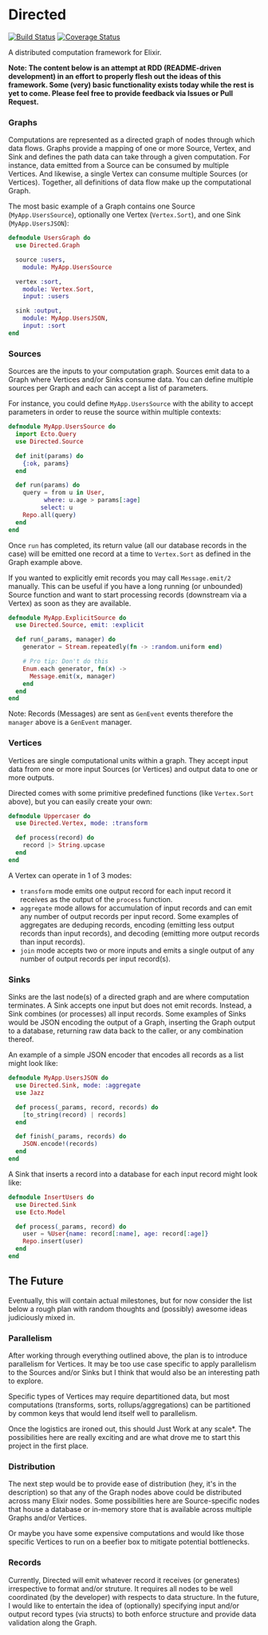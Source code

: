 Directed
========
[![Build Status](http://img.shields.io/travis/trestrantham/directed.svg?style=flat "Build Status")](http://travis-ci.org/trestrantham/directed)
[![Coverage Status](http://img.shields.io/coveralls/trestrantham/directed.svg?style=flat)](https://coveralls.io/r/trestrantham/directed?branch=master)

A distributed computation framework for Elixir.

**Note: The content below is an attempt at RDD (README-driven development) in
an effort to properly flesh out the ideas of this framework. Some (very) basic
functionality exists today while the rest is yet to come. Please feel free to
provide feedback via Issues or Pull Request.**

### Graphs

Computations are represented as a directed graph of nodes through which data
flows. Graphs provide a mapping of one or more Source, Vertex, and Sink and
defines the path data can take through a given computation. For instance, data
emitted from a Source can be consumed by multiple Vertices. And likewise, a
single Vertex can consume multiple Sources (or Vertices). Together, all
definitions of data flow make up the computational Graph.

The most basic example of a Graph contains one Source (`MyApp.UsersSource`),
optionally one Vertex (`Vertex.Sort`), and one Sink (`MyApp.UsersJSON`):

```elixir
defmodule UsersGraph do
  use Directed.Graph

  source :users,
    module: MyApp.UsersSource

  vertex :sort,
    module: Vertex.Sort,
    input: :users

  sink :output,
    module: MyApp.UsersJSON,
    input: :sort
end
```

### Sources

Sources are the inputs to your computation graph. Sources emit data to a Graph
where Vertices and/or Sinks consume data. You can define multiple sources per
Graph and each can accept a list of parameters.

For instance, you could define `MyApp.UsersSource` with the ability to accept
parameters in order to reuse the source within multiple contexts:

```elixir
defmodule MyApp.UsersSource do
  import Ecto.Query
  use Directed.Source

  def init(params) do
    {:ok, params}
  end

  def run(params) do
    query = from u in User,
          where: u.age > params[:age]
         select: u
    Repo.all(query)
  end
end
```

Once `run` has completed, its return value (all our database records in the
case) will be emitted one record at a time to `Vertex.Sort` as defined in the
Graph example above.

If you wanted to explicitly emit records you may call `Message.emit/2` manually.
This can be useful if you have a long running (or unbounded) Source function
and want to start processing records (downstream via a Vertex) as soon as they
are available.

```elixir
defmodule MyApp.ExplicitSource do
  use Directed.Source, emit: :explicit

  def run(_params, manager) do
    generator = Stream.repeatedly(fn -> :random.uniform end)

    # Pro tip: Don't do this
    Enum.each generator, fn(x) ->
      Message.emit(x, manager)
    end
  end
end
```

Note: Records (Messages) are sent as `GenEvent` events therefore the `manager`
above is a `GenEvent` manager.

### Vertices

Vertices are single computational units within a graph. They accept input data
from one or more input Sources (or Vertices) and output data to one or more
outputs.

Directed comes with some primitive predefined functions (like `Vertex.Sort`
above), but you can easily create your own:

```elixir
defmodule Uppercaser do
  use Directed.Vertex, mode: :transform

  def process(record) do
    record |> String.upcase
  end
end
```

A Vertex can operate in 1 of 3 modes:

- `transform` mode emits one output record for each input record it receives as
  the output of the `process` function.
- `aggregate` mode allows for accumulation of input records and can emit any
  number of output records per input record. Some examples of aggregates are
  deduping records, encoding (emitting less output records than input records),
  and decoding (emitting more output records than input records).
- `join` mode accepts two or more inputs and emits a single output of any
  number of output records per input record(s).

### Sinks

Sinks are the last node(s) of a directed graph and are where computation
terminates. A Sink accepts one input but does not emit records. Instead, a Sink
combines (or processes) all input records. Some examples of Sinks would be JSON
encoding the output of a Graph, inserting the Graph output to a database,
returning raw data back to the caller, or any combination thereof.

An example of a simple JSON encoder that encodes all records as a list might
look like:

```elixir
defmodule MyApp.UsersJSON do
  use Directed.Sink, mode: :aggregate
  use Jazz

  def process(_params, record, records) do
    [to_string(record) | records]
  end

  def finish(_params, records) do
    JSON.encode!(records)
  end
end
```

A Sink that inserts a record into a database for each input record might look
like:

```elixir
defmodule InsertUsers do
  use Directed.Sink
  use Ecto.Model

  def process(_params, record) do
    user = %User{name: record[:name], age: record[:age]}
    Repo.insert(user)
  end
end
```

## The Future

Eventually, this will contain actual milestones, but for now consider the list
below a rough plan with random thoughts and (possibly) awesome ideas judiciously
mixed in.

### Parallelism

After working through everything outlined above, the plan is to introduce
parallelism for Vertices. It may be too use case specific to apply parallelism
to the Sources and/or Sinks but I think that would also be an interesting path
to explore.

Specific types of Vertices may require departitioned data, but most computations
(transforms, sorts, rollups/aggregations) can be partitioned by common keys that
would lend itself well to parallelism.

Once the logistics are ironed out, this should Just Work at any scale*. The
possibilities here are really exciting and are what drove me to start this
project in the first place.

### Distribution

The next step would be to provide ease of distribution (hey, it's in the
description) so that any of the Graph nodes above could be distributed across
many Elixir nodes. Some possibilities here are Source-specific nodes that house
a database or in-memory store that is available across multiple Graphs and/or
Vertices.

Or maybe you have some expensive computations and would like those specific
Vertices to run on a beefier box to mitigate potential bottlenecks.

### Records

Currently, Directed will emit whatever record it receives (or generates)
irrespective to format and/or struture. It requires all nodes to be well
coordinated (by the developer) with respects to data structure. In the future,
I would like to entertain the idea of (optionally) specifying input and/or
output record types (via structs) to both enforce structure and provide data
validation along the Graph.
